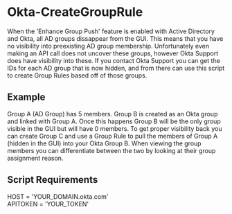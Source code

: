 # Okta-CreateGroupRule

When the 'Enhance Group Push' feature is enabled with Active Directory and Okta, all AD groups dissappear from the GUI. This means that you have no visibility into preexisting AD group membership. Unfortunately even making an API call does not uncover these groups, however Okta Support does have visibility into these. If you contact Okta Support you can get the IDs for each AD group that is now hidden, and from there can use this script to create Group Rules based off of those groups.

## Example
Group A (AD Group) has 5 members. Group B is created as an Okta group and linked with Group A. Once this happens Group B will be the only group visible in the GUI but will have 0 members. To get proper visibility back you can create Group C and use a Group Rule to pull the members of Group A (hidden in the GUI) into your Okta Group B. When viewing the group members you can differentiate between the two by looking at their group assignment reason.

## Script Requirements
HOST = 'YOUR_DOMAIN.okta.com'  
APITOKEN = 'YOUR_TOKEN'

